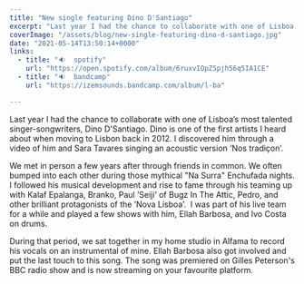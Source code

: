 ```yaml
---
title: "New single featuring Dino D'Santiago"
excerpt: "Last year I had the chance to collaborate with one of Lisboa’s most talented singer-songwriters, Dino D'Santiago..."
coverImage: "/assets/blog/new-single-featuring-dino-d-santiago.jpg"
date: "2021-05-14T13:50:14+0000"
links:
  - title: "🔉  spotify"
    url: "https://open.spotify.com/album/6ruxvIQpZSpjh56q5IA1CE"
  - title: "🔉  bandcamp"
    url: "https://izemsounds.bandcamp.com/album/l-ba"

---
```


Last year I had the chance to collaborate with one of Lisboa’s most talented singer-songwriters, Dino D'Santiago. Dino is one of the first artists I heard about when moving to Lisbon back in 2012. I discovered him through a video of him and Sara Tavares singing an acoustic version ‘Nos tradiçon’.

⁣We met in person a few years after through friends in common. We often bumped into each other during those mythical "Na Surra" Enchufada nights. I followed his musical development and rise to fame through his teaming up with Kalaf Epalanga, Branko, Paul ’Seiji’ of Bugz In The Attic, Pedro, and other brilliant protagonists of the ’Nova Lisboa’. ⁣⁣⁣ I was part of his live team for a while and played a few shows with him, Ellah Barbosa, and Ivo Costa on drums.

⁣During that period, we sat together in my home studio in Alfama to record his vocals on an instrumental of mine. Ellah Barbosa also got involved and put the last touch to this song. The song was premiered on Gilles Peterson's BBC radio show and is now streaming on your favourite platform.
